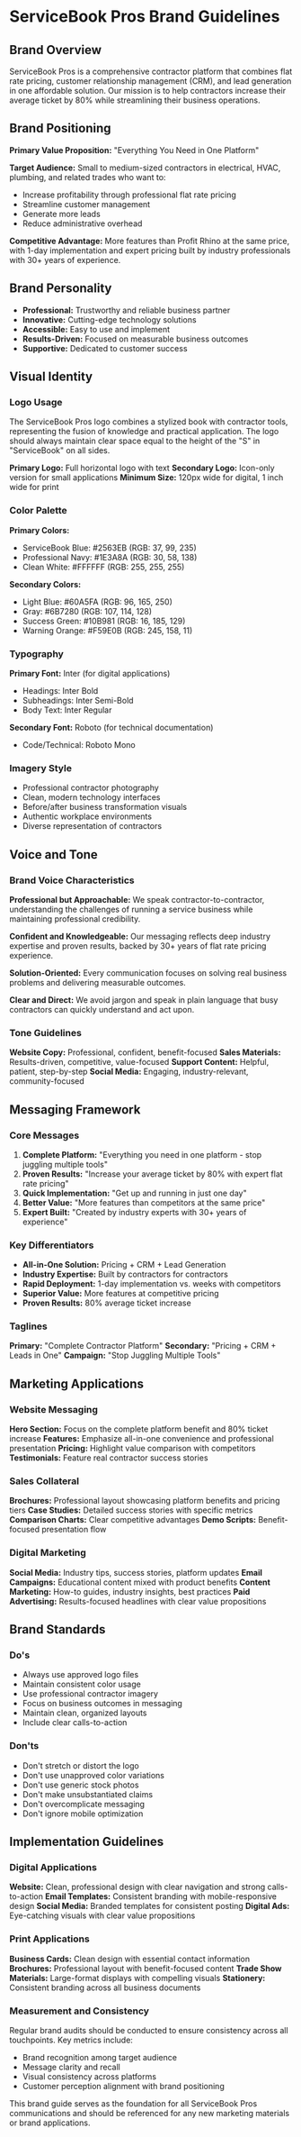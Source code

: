 # ServiceBook Pros Brand Guidelines

## Brand Overview

ServiceBook Pros is a comprehensive contractor platform that combines flat rate pricing, customer relationship management (CRM), and lead generation in one affordable solution. Our mission is to help contractors increase their average ticket by 80% while streamlining their business operations.

## Brand Positioning

**Primary Value Proposition:** "Everything You Need in One Platform"

**Target Audience:** Small to medium-sized contractors in electrical, HVAC, plumbing, and related trades who want to:
- Increase profitability through professional flat rate pricing
- Streamline customer management
- Generate more leads
- Reduce administrative overhead

**Competitive Advantage:** More features than Profit Rhino at the same price, with 1-day implementation and expert pricing built by industry professionals with 30+ years of experience.

## Brand Personality

- **Professional:** Trustworthy and reliable business partner
- **Innovative:** Cutting-edge technology solutions
- **Accessible:** Easy to use and implement
- **Results-Driven:** Focused on measurable business outcomes
- **Supportive:** Dedicated to customer success

## Visual Identity

### Logo Usage

The ServiceBook Pros logo combines a stylized book with contractor tools, representing the fusion of knowledge and practical application. The logo should always maintain clear space equal to the height of the "S" in "ServiceBook" on all sides.

**Primary Logo:** Full horizontal logo with text
**Secondary Logo:** Icon-only version for small applications
**Minimum Size:** 120px wide for digital, 1 inch wide for print

### Color Palette

**Primary Colors:**
- ServiceBook Blue: #2563EB (RGB: 37, 99, 235)
- Professional Navy: #1E3A8A (RGB: 30, 58, 138)
- Clean White: #FFFFFF (RGB: 255, 255, 255)

**Secondary Colors:**
- Light Blue: #60A5FA (RGB: 96, 165, 250)
- Gray: #6B7280 (RGB: 107, 114, 128)
- Success Green: #10B981 (RGB: 16, 185, 129)
- Warning Orange: #F59E0B (RGB: 245, 158, 11)

### Typography

**Primary Font:** Inter (for digital applications)
- Headings: Inter Bold
- Subheadings: Inter Semi-Bold
- Body Text: Inter Regular

**Secondary Font:** Roboto (for technical documentation)
- Code/Technical: Roboto Mono

### Imagery Style

- Professional contractor photography
- Clean, modern technology interfaces
- Before/after business transformation visuals
- Authentic workplace environments
- Diverse representation of contractors

## Voice and Tone

### Brand Voice Characteristics

**Professional but Approachable:** We speak contractor-to-contractor, understanding the challenges of running a service business while maintaining professional credibility.

**Confident and Knowledgeable:** Our messaging reflects deep industry expertise and proven results, backed by 30+ years of flat rate pricing experience.

**Solution-Oriented:** Every communication focuses on solving real business problems and delivering measurable outcomes.

**Clear and Direct:** We avoid jargon and speak in plain language that busy contractors can quickly understand and act upon.

### Tone Guidelines

**Website Copy:** Professional, confident, benefit-focused
**Sales Materials:** Results-driven, competitive, value-focused
**Support Content:** Helpful, patient, step-by-step
**Social Media:** Engaging, industry-relevant, community-focused

## Messaging Framework

### Core Messages

1. **Complete Platform:** "Everything you need in one platform - stop juggling multiple tools"
2. **Proven Results:** "Increase your average ticket by 80% with expert flat rate pricing"
3. **Quick Implementation:** "Get up and running in just one day"
4. **Better Value:** "More features than competitors at the same price"
5. **Expert Built:** "Created by industry experts with 30+ years of experience"

### Key Differentiators

- **All-in-One Solution:** Pricing + CRM + Lead Generation
- **Industry Expertise:** Built by contractors for contractors
- **Rapid Deployment:** 1-day implementation vs. weeks with competitors
- **Superior Value:** More features at competitive pricing
- **Proven Results:** 80% average ticket increase

### Taglines

**Primary:** "Complete Contractor Platform"
**Secondary:** "Pricing + CRM + Leads in One"
**Campaign:** "Stop Juggling Multiple Tools"

## Marketing Applications

### Website Messaging

**Hero Section:** Focus on the complete platform benefit and 80% ticket increase
**Features:** Emphasize all-in-one convenience and professional presentation
**Pricing:** Highlight value comparison with competitors
**Testimonials:** Feature real contractor success stories

### Sales Collateral

**Brochures:** Professional layout showcasing platform benefits and pricing tiers
**Case Studies:** Detailed success stories with specific metrics
**Comparison Charts:** Clear competitive advantages
**Demo Scripts:** Benefit-focused presentation flow

### Digital Marketing

**Social Media:** Industry tips, success stories, platform updates
**Email Campaigns:** Educational content mixed with product benefits
**Content Marketing:** How-to guides, industry insights, best practices
**Paid Advertising:** Results-focused headlines with clear value propositions

## Brand Standards

### Do's

- Always use approved logo files
- Maintain consistent color usage
- Use professional contractor imagery
- Focus on business outcomes in messaging
- Maintain clean, organized layouts
- Include clear calls-to-action

### Don'ts

- Don't stretch or distort the logo
- Don't use unapproved color variations
- Don't use generic stock photos
- Don't make unsubstantiated claims
- Don't overcomplicate messaging
- Don't ignore mobile optimization

## Implementation Guidelines

### Digital Applications

**Website:** Clean, professional design with clear navigation and strong calls-to-action
**Email Templates:** Consistent branding with mobile-responsive design
**Social Media:** Branded templates for consistent posting
**Digital Ads:** Eye-catching visuals with clear value propositions

### Print Applications

**Business Cards:** Clean design with essential contact information
**Brochures:** Professional layout with benefit-focused content
**Trade Show Materials:** Large-format displays with compelling visuals
**Stationery:** Consistent branding across all business documents

### Measurement and Consistency

Regular brand audits should be conducted to ensure consistency across all touchpoints. Key metrics include:
- Brand recognition among target audience
- Message clarity and recall
- Visual consistency across platforms
- Customer perception alignment with brand positioning

This brand guide serves as the foundation for all ServiceBook Pros communications and should be referenced for any new marketing materials or brand applications.

